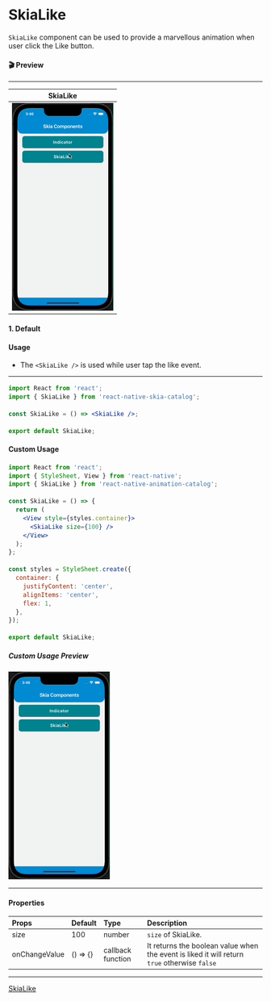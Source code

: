 # SkiaLike

`SkiaLike` component can be used to provide a marvellous animation when user click the Like button.

#### 🎬 Preview

---

|                SkiaLike                 |
| :-------------------------------------: |
| ![alt tag](/assets/DefaultSkiaLike.gif) |

#### 1. Default

#### Usage

- The `<SkiaLike />` is used while user tap the like event.

---

```jsx
import React from 'react';
import { SkiaLike } from 'react-native-skia-catalog';

const SkiaLike = () => <SkiaLike />;

export default SkiaLike;
```

#### Custom Usage

```jsx
import React from 'react';
import { StyleSheet, View } from 'react-native';
import { SkiaLike } from 'react-native-animation-catalog';

const SkiaLike = () => {
  return (
    <View style={styles.container}>
      <SkiaLike size={100} />
    </View>
  );
};

const styles = StyleSheet.create({
  container: {
    justifyContent: 'center',
    alignItems: 'center',
    flex: 1,
  },
});

export default SkiaLike;
```

##### Custom Usage Preview

![alt tag](/assets/DefaultSkiaLike.gif)

---

#### Properties

| Props         | Default  | Type              | Description                                                                                  |
| :------------ | :------- | :---------------- | :------------------------------------------------------------------------------------------- |
| size          | 100      | number            | `size` of SkiaLike.                                                                          |
| onChangeValue | () => {} | callback function | It returns the boolean value when the event is liked it will return `true` otherwise `false` |

---

[SkiaLike](/example/src/modules/SkiaLike/SkiaLikeScreen.tsx)
